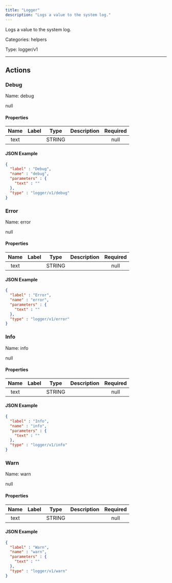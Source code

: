 ```yaml
---
title: "Logger"
description: "Logs a value to the system log."
---
```


Logs a value to the system log.


Categories: helpers


Type: logger/v1

<hr />




## Actions


### Debug
Name: debug

null

#### Properties

|      Name       |      Label     |     Type     |     Description     | Required |
|:---------------:|:--------------:|:------------:|:-------------------:|:--------:|
| text | | STRING |  | null |


#### JSON Example
```json
{
  "label" : "Debug",
  "name" : "debug",
  "parameters" : {
    "text" : ""
  },
  "type" : "logger/v1/debug"
}
```


### Error
Name: error

null

#### Properties

|      Name       |      Label     |     Type     |     Description     | Required |
|:---------------:|:--------------:|:------------:|:-------------------:|:--------:|
| text | | STRING |  | null |


#### JSON Example
```json
{
  "label" : "Error",
  "name" : "error",
  "parameters" : {
    "text" : ""
  },
  "type" : "logger/v1/error"
}
```


### Info
Name: info

null

#### Properties

|      Name       |      Label     |     Type     |     Description     | Required |
|:---------------:|:--------------:|:------------:|:-------------------:|:--------:|
| text | | STRING |  | null |


#### JSON Example
```json
{
  "label" : "Info",
  "name" : "info",
  "parameters" : {
    "text" : ""
  },
  "type" : "logger/v1/info"
}
```


### Warn
Name: warn

null

#### Properties

|      Name       |      Label     |     Type     |     Description     | Required |
|:---------------:|:--------------:|:------------:|:-------------------:|:--------:|
| text | | STRING |  | null |


#### JSON Example
```json
{
  "label" : "Warn",
  "name" : "warn",
  "parameters" : {
    "text" : ""
  },
  "type" : "logger/v1/warn"
}
```




